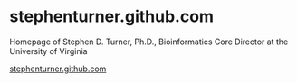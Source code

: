 stephenturner.github.com
========================

Homepage of Stephen D. Turner, Ph.D., Bioinformatics Core Director at the University of Virginia

[stephenturner.github.com](http://stephenturner.github.com)

